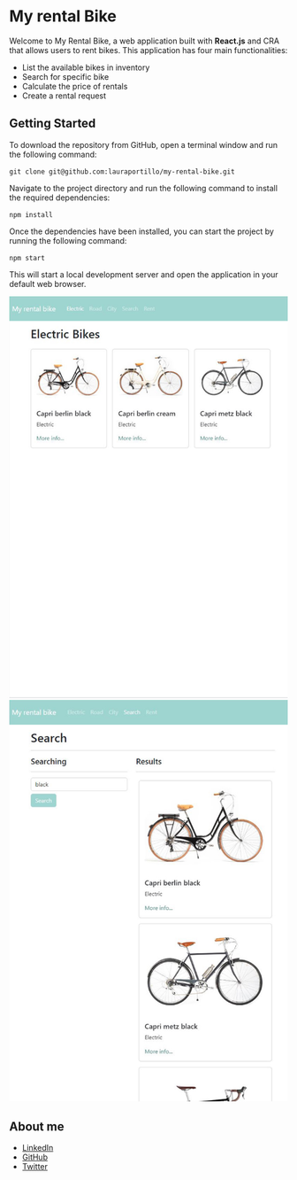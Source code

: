 # My rental Bike

Welcome to My Rental Bike, a web application built with **React.js** and CRA that allows users to rent bikes. This application has four main functionalities:

- List the available bikes in inventory
- Search for specific bike
- Calculate the price of rentals
- Create a rental request

## Getting Started

To download the repository from GitHub, open a terminal window and run the following command:

    git clone git@github.com:lauraportillo/my-rental-bike.git

Navigate to the project directory and run the following command to install the required dependencies:

    npm install

Once the dependencies have been installed, you can start the project by running the following command:

    npm start

This will start a local development server and open the application in your default web browser.

<!-- <img src="https://github.com/lauraportillo/my-rental-bike/src/images/bike1.jpg" width="200"> <img src="https://github.com/lauraportillo/my-rental-bike/blob/master/src/images/bike1.jpg" width="200"> 

<img src="https://github.com/lauraportillo/my-rental-bike/src/images/01bike820x1180.jpg" width="200"> <img src="https://github.com/lauraportillo/my-rental-bike/blob/master/src/images/01bike820x1180.jpg" width="200">  -->

![electric bikes image](https://github.com/lauraportillo/my-rental-bike/blob/master/src/images/bike1.jpg)
![electric bikes image](https://github.com/lauraportillo/my-rental-bike/blob/master/src/images/bike2.jpg)


## About me

- [LinkedIn](https://www.linkedin.com/in/laura-portillo-rodr%C3%ADguez-21965a86/)
- [GitHub](https://github.com/lauraportillo)
- [Twitter](https://twitter.com/LauraPo02860847)
